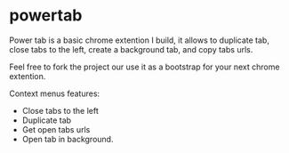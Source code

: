 powertab
========

Power tab is a basic chrome extention I build, it allows to duplicate tab, close tabs to the left, create a background tab, and copy tabs urls.

Feel free to fork the project our use it as a bootstrap for your next chrome extention.

Context menus features:

- Close tabs to the left
- Duplicate tab
- Get open tabs urls
- Open tab in background.
